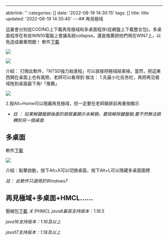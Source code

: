 ---
abbrlink: ''
categories: []
date: '2022-08-19 14:30:15'
tags: []
title: title
updated: '2022-08-19 14:35:40'
---## 再見極域

這裏會分別從CODING上下載再見極域和多桌面程序(從網盤上下載整合包)。多桌面程序在有些WIN10電腦上會讓系統collapse。還是推薦把他們用在WIN7上，以免造成嚴重問題！
軟件[下載](https://guangsudalao.coding.net/s/b431f655-0bfc-4b8e-9f2b-66356ef19cd2)

![](https://blog.whitegx.top/wp-content/uploads/2021/12/915766572.png)

![](https://blog.whitegx.top/wp-content/uploads/2021/12/2697044450.png)

介紹：
打開此軟件，「NTSD強力殺進程」可以直接把極域結束掉。當然，把這東西開在桌面上也有風險，老師可以看得到
做法：
1.先最小化任务栏，再把再见极域拖到桌面最下角!「推薦」

![](https://blog.whitegx.top/wp-content/uploads/2021/12/689285724-1024x576.png)

2.按Alt+Home可以隱藏再見極域，但一定要在老師鎖屏前再重按顯示

* *註 ：
  如果解鍵盤鎖後面的框框裏顯示未解鎖，要按解除鍵盤鎖,要不然無法跳轉到另一個桌面*

## 多桌面

軟件[下載](http://軟件下載：https://guangsudalao.coding.net/s/1e221056-59c1-404e-b7fb-dd08b15cc115)

![](https://blog.whitegx.top/wp-content/uploads/2021/12/279394491.png)

介紹：點擊啟動，按下Alt+X可以切換桌面，按下Alt+L可以隱藏多桌面圖標

*註：
此軟件只適用於Windows7*

## 再見極域+多桌面+HMCL......

壓縮包[下載](https://pan.whitegx.top/computer/ZMDCH.zip)
*关于HMCL*
*java8最高支持版本：1.16.5*

*java16支持版本：1.16及以上*

*java17支持版本：1.18及以上*
